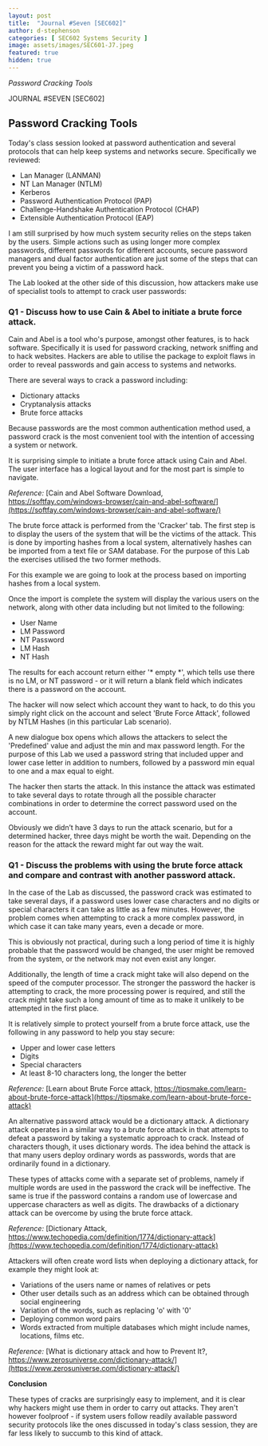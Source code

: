 ```yaml
---
layout: post
title:  "Journal #Seven [SEC602]"
author: d-stephenson
categories: [ SEC602 Systems Security ]
image: assets/images/SEC601-J7.jpeg
featured: true
hidden: true
---
```

<i>Password Cracking Tools</i>

JOURNAL #SEVEN [SEC602]

<h2>Password Cracking Tools</h2>

Today's class session looked at password authentication and several protocols that can help keep systems and networks secure. Specifically we reviewed:

- Lan Manager (LANMAN)
- NT Lan Manager (NTLM)
- Kerberos
- Password Authentication Protocol (PAP)
- Challenge-Handshake Authentication Protocol (CHAP)
- Extensible Authentication Protocol (EAP)

I am still surprised by how much system security relies on the steps taken by the users. Simple actions such as using longer more complex passwords, different passwords for different accounts, secure password managers and dual factor authentication are just some of the steps that can prevent you being a victim of a password hack.

The Lab looked at the other side of this discussion, how attackers make use of specialist tools to attempt to crack user passwords:

<h3>Q1 - Discuss how to use Cain & Abel to initiate a brute force attack.</h3> 

Cain and Abel is a tool who's purpose, amongst other features, is to hack software. Specifically it is used for password cracking, network sniffing and to hack websites. Hackers are able to utilise the package to exploit flaws in order to reveal passwords and gain access to systems and networks. 

There are several ways to crack a password including:

- Dictionary attacks
- Cryptanalysis attacks
- Brute force attacks

Because passwords are the most common authentication method used, a password crack is the most convenient tool with the intention of accessing a system or network. 

It is surprising simple to initiate a brute force attack using Cain and Abel. The user interface has a logical layout and for the most part is simple to navigate.

<i>Reference:</i> [Cain and Abel Software Download, https://softfay.com/windows-browser/cain-and-abel-software/](https://softfay.com/windows-browser/cain-and-abel-software/)

The brute force attack is performed from the 'Cracker' tab. The first step is to display the users of the system that will be the victims of the attack. This is done by importing hashes from a local system, alternatively hashes can be imported from a text file or SAM database. For the purpose of this Lab the exercises utilised the two former methods. 

For this example we are going to look at the process based on importing hashes from a local system.

Once the import is complete the system will display the various users on the network, along with other data including but not limited to the following:

- User Name
- LM Password
- NT Password
- LM Hash
- NT Hash

The results for each account return either '* empty *', which tells use there is no LM, or NT password - or it will return a blank field which indicates there is a password on the account.

The hacker will now select which account they want to hack, to do this you simply right click on the account and select 'Brute Force Attack', followed by NTLM Hashes (in this particular Lab scenario).

A new dialogue box opens which allows the attackers to select the 'Predefined' value and adjust the min and max password length. For the purpose of this Lab we used a password string that included upper and lower case letter in addition to numbers, followed by a password min equal to one and a max equal to eight.

The hacker then starts the attack. In this instance the attack was estimated to take several days to rotate through all the possible character combinations in order to determine the correct password used on the account. 

Obviously we didn’t have 3 days to run the attack scenario, but for a determined hacker, three days might be worth the wait. Depending on the reason for the attack the reward might far out way the wait. 

<h3>Q1 - Discuss the problems with using the brute force attack and compare and contrast with another password attack.</h3> 

In the case of the Lab as discussed, the password crack was estimated to take several days, if a password uses lower case characters and no digits or special characters it can take as little as a few minutes. However, the problem comes when attempting to crack a more complex password, in which case it can take many years, even a decade or more. 

This is obviously not practical, during such a long period of time it is highly probable that the password would be changed, the user might be removed from the system, or the network may not even exist any longer.

Additionally, the length of time a crack might take will also depend on the speed of the computer processor. The stronger the password the hacker is attempting to crack, the more processing power is required, and still the crack might take such a long amount of time as to make it unlikely to be attempted in the first place.

It is relatively simple to protect yourself from a brute force attack, use the following in any password to help you stay secure:

- Upper and lower case letters
- Digits 
- Special characters
- At least 8-10 characters long, the longer the better  

<i>Reference:</i> [Learn about Brute Force attack, https://tipsmake.com/learn-about-brute-force-attack](https://tipsmake.com/learn-about-brute-force-attack)

An alternative password attack would be a dictionary attack. A dictionary attack operates in a similar way to a brute force attack in that attempts to defeat a password by taking a systematic approach to crack. Instead of characters though, it uses dictionary words. The idea behind the attack is that many users deploy ordinary words as passwords, words that are ordinarily found in a dictionary. 

These types of attacks come with a separate set of problems, namely if multiple words are used in the password the crack will be ineffective. The same is true if the password contains a random use of lowercase and uppercase characters as well as digits. The drawbacks of a dictionary attack can be overcome by using the brute force attack. 

<i>Reference:</i> [Dictionary Attack, https://www.techopedia.com/definition/1774/dictionary-attack](https://www.techopedia.com/definition/1774/dictionary-attack)

Attackers will often create word lists when deploying a dictionary attack, for example they might look at:

- Variations of the users name or names of relatives or pets
- Other user details such as an address which can be obtained through social engineering
- Variation of the words, such as replacing 'o' with '0'
- Deploying common word pairs
- Words extracted from multiple databases which might include names, locations, films etc.

<i>Reference:</i> [What is dictionary attack and how to Prevent It?, https://www.zerosuniverse.com/dictionary-attack/](https://www.zerosuniverse.com/dictionary-attack/)

<b>Conclusion</b>

These types of cracks are surprisingly easy to implement, and it is clear why hackers might use them in order to carry out attacks. They aren't however foolproof - if system users follow readily available password security protocols like the ones discussed in today's class session, they are far less likely to succumb to this kind of attack.  